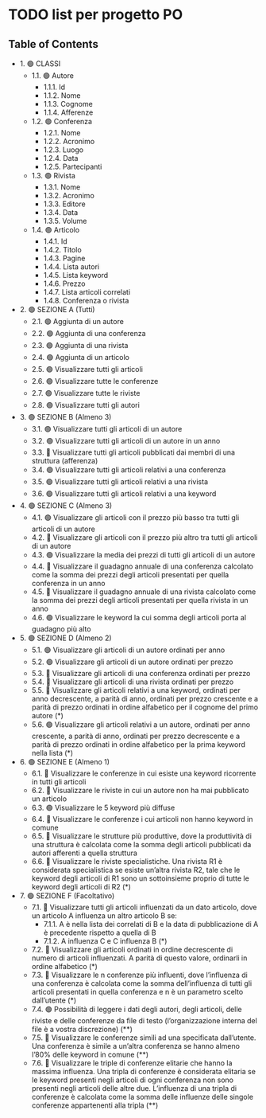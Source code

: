 <div id="content">

# TODO list per progetto PO

<div id="table-of-contents">

## Table of Contents

<div id="text-table-of-contents">
</span> 

*   1\. <span>🟢</span> CLASSI
    *   1.1\. <span>🟢</span> Autore
        *   1.1.1\. Id
        *   1.1.2\. Nome
        *   1.1.3\. Cognome
        *   1.1.4\. Afferenze
    *   1.2\. <span>🟢</span> Conferenza
        *   1.2.1\. Nome
        *   1.2.2\. Acronimo
        *   1.2.3\. Luogo
        *   1.2.4\. Data
        *   1.2.5\. Partecipanti
    *   1.3\. <span>🟢</span> Rivista
        *   1.3.1\. Nome
        *   1.3.2\. Acronimo
        *   1.3.3\. Editore
        *   1.3.4\. Data
        *   1.3.5\. Volume
    *   1.4\. <span>🟢</span> Articolo
        *   1.4.1\. Id
        *   1.4.2\. Titolo
        *   1.4.3\. Pagine
        *   1.4.4\. Lista autori
        *   1.4.5\. Lista keyword
        *   1.4.6\. Prezzo
        *   1.4.7\. Lista articoli correlati
        *   1.4.8\. Conferenza o rivista
*   2\. <span>🟢</span> SEZIONE A (Tutti)
    *   2.1\. <span>🟢</span> Aggiunta di un autore
    *   2.2\. <span>🟢</span> Aggiunta di una conferenza
    *   2.3\. <span>🟢</span> Aggiunta di una rivista
    *   2.4\. <span>🟢</span> Aggiunta di un articolo
    *   2.5\. <span>🟢</span> Visualizzare tutti gli articoli
    *   2.6\. <span>🟢</span> Visualizzare tutte le conferenze
    *   2.7\. <span>🟢</span> Visualizzare tutte le riviste
    *   2.8\. <span>🟢</span> Visualizzare tutti gli autori
*   3\. <span>🟢</span> SEZIONE B (Almeno 3)
    *   3.1\. <span>🟢</span> Visualizzare tutti gli articoli di un autore
    *   3.2\. <span>🟢</span> Visualizzare tutti gli articoli di un autore in un anno
    *   3.3\. <span>🔴</span> Visualizzare tutti gli articoli pubblicati dai membri di una struttura (afferenza)
    *   3.4\. <span>🟢</span> Visualizzare tutti gli articoli relativi a una conferenza
    *   3.5\. <span>🟢</span> Visualizzare tutti gli articoli relativi a una rivista
    *   3.6\. <span>🟢</span> Visualizzare tutti gli articoli relativi a una keyword
*   4\. <span>🟢</span> SEZIONE C (Almeno 3)
    *   4.1\. <span>🟢</span> Visualizzare gli articoli con il prezzo più basso tra tutti gli articoli di un autore
    *   4.2\. <span>🔴</span> Visualizzare gli articoli con il prezzo più altro tra tutti gli articoli di un autore
    *   4.3\. <span>🟢</span> Visualizzare la media dei prezzi di tutti gli articoli di un autore
    *   4.4\. <span>🔴</span> Visualizzare il guadagno annuale di una conferenza calcolato come la somma dei prezzi degli articoli presentati per quella conferenza in un anno
    *   4.5\. <span>🔴</span> Visualizzare il guadagno annuale di una rivista calcolato come la somma dei prezzi degli articoli presentati per quella rivista in un anno
    *   4.6\. <span>🟢</span> Visualizzare le keyword la cui somma degli articoli porta al guadagno più alto
*   5\. <span>🟢</span> SEZIONE D (Almeno 2)
    *   5.1\. <span>🟢</span> Visualizzare gli articoli di un autore ordinati per anno
    *   5.2\. <span>🟢</span> Visualizzare gli articoli di un autore ordinati per prezzo
    *   5.3\. <span>🔴</span> Visualizzare gli articoli di una conferenza ordinati per prezzo
    *   5.4\. <span>🔴</span> Visualizzare gli articoli di una rivista ordinati per prezzo
    *   5.5\. <span>🔴</span> Visualizzare gli articoli relativi a una keyword, ordinati per anno decrescente, a parità di anno, ordinati per prezzo crescente e a parità di prezzo ordinati in ordine alfabetico per il cognome del primo autore (*)
    *   5.6\. <span>🟢</span> Visualizzare gli articoli relativi a un autore, ordinati per anno crescente, a parità di anno, ordinati per prezzo decrescente e a parità di prezzo ordinati in ordine alfabetico per la prima keyword nella lista (*)
*   6\. <span>🟢</span> SEZIONE E (Almeno 1)
    *   6.1\. <span>🔴</span> Visualizzare le conferenze in cui esiste una keyword ricorrente in tutti gli articoli
    *   6.2\. <span>🔴</span> Visualizzare le riviste in cui un autore non ha mai pubblicato un articolo
    *   6.3\. <span>🟢</span> Visualizzare le 5 keyword più diffuse
    *   6.4\. <span>🔴</span> Visualizzare le conferenze i cui articoli non hanno keyword in comune
    *   6.5\. <span>🔴</span> Visualizzare le strutture più produttive, dove la produttività di una struttura è calcolata come la somma degli articoli pubblicati da autori afferenti a quella struttura
    *   6.6\. <span>🔴</span> Visualizzare le riviste specialistiche. Una rivista R1 è considerata specialistica se esiste un’altra rivista R2, tale che le keyword degli articoli di R1 sono un sottoinsieme proprio di tutte le keyword degli articoli di R2 (*)
*   7\. <span>🟢</span> SEZIONE F (Facoltativo)
    *   7.1\. <span>🔴</span> Visualizzare tutti gli articoli influenzati da un dato articolo, dove un articolo A influenza un altro articolo B se:
        *   7.1.1\. A è nella lista dei correlati di B e la data di pubblicazione di A è precedente rispetto a quella di B
        *   7.1.2\. A influenza C e C influenza B (*)
    *   7.2\. <span>🔴</span> Visualizzare gli articoli ordinati in ordine decrescente di numero di articoli influenzati. A parità di questo valore, ordinarli in ordine alfabetico (*)
    *   7.3\. <span>🔴</span> Visualizzare le n conferenze più influenti, dove l’influenza di una conferenza è calcolata come la somma dell’influenza di tutti gli articoli presentati in quella conferenza e n è un parametro scelto dall’utente (*)
    *   7.4\. <span>🟢</span> Possibilità di leggere i dati degli autori, degli articoli, delle riviste e delle conferenze da file di testo (l’organizzazione interna del file è a vostra discrezione) (**)
    *   7.5\. <span>🔴</span> Visualizzare le conferenze simili ad una specificata dall’utente. Una conferenza è simile a un’altra conferenza se hanno almeno l’80% delle keyword in comune (**)
    *   7.6\. <span>🔴</span> Visualizzare le triple di conferenze elitarie che hanno la massima influenza. Una tripla di conferenze è considerata elitaria se le keyword presenti negli articoli di ogni conferenza non sono presenti negli articoli delle altre due. L’influenza di una tripla di conferenze è calcolata come la somma delle influenze delle singole conferenze appartenenti alla tripla (**)

</div>

</div>

</div>